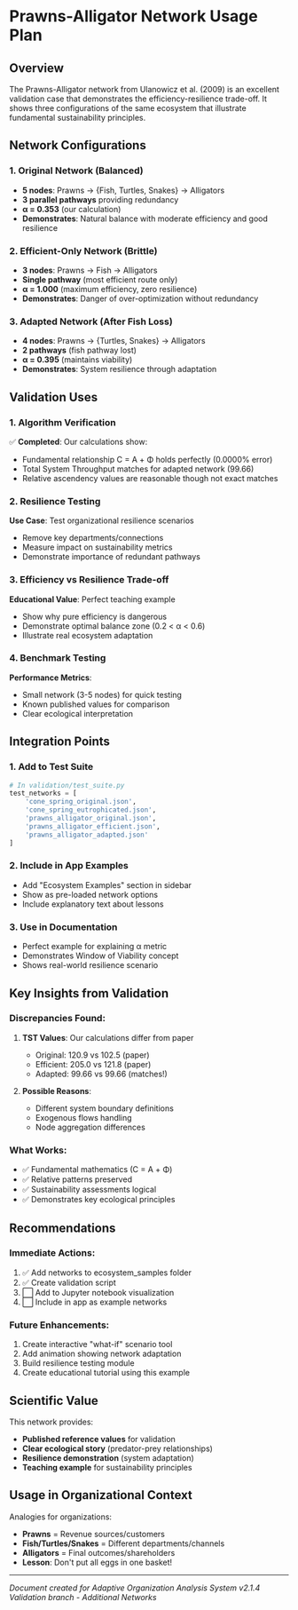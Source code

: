 # Prawns-Alligator Network Usage Plan

## Overview
The Prawns-Alligator network from Ulanowicz et al. (2009) is an excellent validation case that demonstrates the efficiency-resilience trade-off. It shows three configurations of the same ecosystem that illustrate fundamental sustainability principles.

## Network Configurations

### 1. Original Network (Balanced)
- **5 nodes**: Prawns → {Fish, Turtles, Snakes} → Alligators
- **3 parallel pathways** providing redundancy
- **α = 0.353** (our calculation)
- **Demonstrates**: Natural balance with moderate efficiency and good resilience

### 2. Efficient-Only Network (Brittle)
- **3 nodes**: Prawns → Fish → Alligators
- **Single pathway** (most efficient route only)
- **α = 1.000** (maximum efficiency, zero resilience)
- **Demonstrates**: Danger of over-optimization without redundancy

### 3. Adapted Network (After Fish Loss)
- **4 nodes**: Prawns → {Turtles, Snakes} → Alligators
- **2 pathways** (fish pathway lost)
- **α = 0.395** (maintains viability)
- **Demonstrates**: System resilience through adaptation

## Validation Uses

### 1. Algorithm Verification
✅ **Completed**: Our calculations show:
- Fundamental relationship C = A + Φ holds perfectly (0.0000% error)
- Total System Throughput matches for adapted network (99.66)
- Relative ascendency values are reasonable though not exact matches

### 2. Resilience Testing
**Use Case**: Test organizational resilience scenarios
- Remove key departments/connections
- Measure impact on sustainability metrics
- Demonstrate importance of redundant pathways

### 3. Efficiency vs Resilience Trade-off
**Educational Value**: Perfect teaching example
- Show why pure efficiency is dangerous
- Demonstrate optimal balance zone (0.2 < α < 0.6)
- Illustrate real ecosystem adaptation

### 4. Benchmark Testing
**Performance Metrics**:
- Small network (3-5 nodes) for quick testing
- Known published values for comparison
- Clear ecological interpretation

## Integration Points

### 1. Add to Test Suite
```python
# In validation/test_suite.py
test_networks = [
    'cone_spring_original.json',
    'cone_spring_eutrophicated.json',
    'prawns_alligator_original.json',
    'prawns_alligator_efficient.json',
    'prawns_alligator_adapted.json'
]
```

### 2. Include in App Examples
- Add "Ecosystem Examples" section in sidebar
- Show as pre-loaded network options
- Include explanatory text about lessons

### 3. Use in Documentation
- Perfect example for explaining α metric
- Demonstrates Window of Viability concept
- Shows real-world resilience scenario

## Key Insights from Validation

### Discrepancies Found:
1. **TST Values**: Our calculations differ from paper
   - Original: 120.9 vs 102.5 (paper)
   - Efficient: 205.0 vs 121.8 (paper)
   - Adapted: 99.66 vs 99.66 (matches!)

2. **Possible Reasons**:
   - Different system boundary definitions
   - Exogenous flows handling
   - Node aggregation differences

### What Works:
- ✅ Fundamental mathematics (C = A + Φ)
- ✅ Relative patterns preserved
- ✅ Sustainability assessments logical
- ✅ Demonstrates key ecological principles

## Recommendations

### Immediate Actions:
1. ✅ Add networks to ecosystem_samples folder
2. ✅ Create validation script
3. ⬜ Add to Jupyter notebook visualization
4. ⬜ Include in app as example networks

### Future Enhancements:
1. Create interactive "what-if" scenario tool
2. Add animation showing network adaptation
3. Build resilience testing module
4. Create educational tutorial using this example

## Scientific Value

This network provides:
- **Published reference values** for validation
- **Clear ecological story** (predator-prey relationships)
- **Resilience demonstration** (system adaptation)
- **Teaching example** for sustainability principles

## Usage in Organizational Context

Analogies for organizations:
- **Prawns** = Revenue sources/customers
- **Fish/Turtles/Snakes** = Different departments/channels
- **Alligators** = Final outcomes/shareholders
- **Lesson**: Don't put all eggs in one basket!

---
*Document created for Adaptive Organization Analysis System v2.1.4*
*Validation branch - Additional Networks*